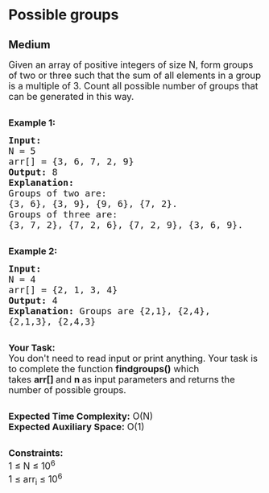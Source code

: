 # Possible groups
## Medium 
<div class="problem-statement">
                <p></p><p><span style="font-size:18px">Given an array of positive integers of size N, form groups of two or three such that the sum of all elements in a group is a multiple of 3. Count all possible number of groups that can be generated in this way. </span></p>

<p><br>
<span style="font-size:18px"><strong>Example 1:</strong></span></p>

<pre><span style="font-size:18px"><strong>Input:
</strong>N = 5
arr[] = {3, 6, 7, 2, 9}
<strong>Output:</strong> 8
<strong>Explanation:</strong> 
Groups of two are: 
{3, 6}, {3, 9}, {9, 6}, {7, 2}.
Groups of three are: 
{3, 7, 2}, {7, 2, 6}, {7, 2, 9}, {3, 6, 9}.
</span></pre>

<p><br>
<span style="font-size:18px"><strong>Example 2:</strong></span></p>

<pre><span style="font-size:18px"><strong>Input:
</strong>N = 4
arr[] = {2, 1, 3, 4}
<strong>Output:</strong> 4
<strong>Explanation:</strong>&nbsp;Groups are {2,1}, {2,4}, 
{2,1,3}, {2,4,3}</span></pre>

<p><br>
<span style="font-size:18px"><strong>Your Task:</strong><br>
You don't need to read input or print anything. Your task is to complete the function&nbsp;<strong>findgroups()</strong>&nbsp;which takes&nbsp;<strong>arr[]&nbsp;</strong>and&nbsp;<strong>n&nbsp;</strong>as input parameters and returns the number of possible groups.</span></p>

<p><br>
<span style="font-size:18px"><strong>Expected Time Complexity:</strong>&nbsp;O(N)<br>
<strong>Expected Auxiliary Space:</strong>&nbsp;O(1)</span></p>

<p><br>
<span style="font-size:18px"><strong>Constraints:</strong><br>
1 ≤ N ≤ 10<sup>6</sup><br>
1 ≤ arr<sub>i</sub>&nbsp;≤ 10<sup>6</sup></span></p>

<p>&nbsp;</p>
 <p></p>
            </div>